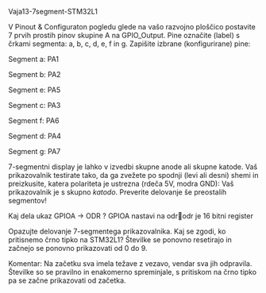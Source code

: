 Vaja13-7segment-STM32L1

V Pinout & Configuraton pogledu glede na vašo razvojno ploščico postavite 7 prvih prostih pinov skupine A na GPIO_Output. Pine označite (label) s črkami segmenta: a, b, c, d, e, f in g.
Zapišite izbrane (konfigurirane) pine: 

Segment a: PA1

Segment b: PA2

Segment e: PA5

Segment c: PA3 

Segment f: PA6

Segment d: PA4 

Segment g: PA7

7-segmentni display je lahko v izvedbi skupne anode ali skupne katode. Vaš prikazovalnik testirate tako, da ga zvežete po spodnji (levi ali desni) shemi in preizkusite, katera polariteta je ustrezna (rdeča 5V, modra GND): Vaš prikazovalnik je s skupno _katodo_. Preverite delovanje še preostalih segmentov!

Kaj dela ukaz GPIOA -> ODR ?
GPIOA nastavi na odrodr je 16 bitni register

Opazujte delovanje 7-segmentega prikazovalnika. Kaj se zgodi, ko pritisnemo črno tipko na STM32L1? Številke se ponovno resetirajo in začnejo se ponovno prikazovati od 0 do 9.

Komentar: Na začetku sva imela težave z vezavo, vendar sva jih odpravila. Številke so se pravilno in enakomerno spreminjale, s pritiskom na črno tipko pa se začne prikazovati od začetka.
